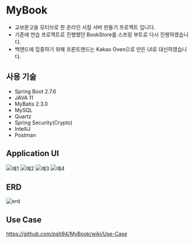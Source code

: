 # MyBook
- 교보문고을 모티브로 한 온라인 서점 서버 만들기 프로젝트 입니다.
- 기존에 연습 프로젝트로 진행했던 BookStore를 스프링 부트로 다시 진행하였습니다.
- 백엔드에 집중하기 위해 프론트엔드는 Kakao Oven으로 만든 UI로 대신하였습니다.

## 사용 기술
- Spring Boot 2.7.6
- JAVA 11
- MyBatis 2.3.0
- MySQL
- Quartz
- Spring Security(Crypto)
- IntelliJ
- Postman

## Application UI
![예1](https://user-images.githubusercontent.com/84213252/206838198-8de8e2d1-3d3f-4330-8813-2d625646b538.PNG)
![예2](https://user-images.githubusercontent.com/84213252/206838200-ecaac4e8-d14a-41be-bec1-0432aa3769dc.PNG)
![예3](https://user-images.githubusercontent.com/84213252/206838202-8d19bce5-91e6-4f07-9773-996f8fd8b025.PNG)
![예4](https://user-images.githubusercontent.com/84213252/206838203-ecd0eca5-ba65-45f0-9c6a-79d4d6396b34.PNG)

## ERD
![erd](https://user-images.githubusercontent.com/84213252/206838089-aa367fc7-4124-42fb-a937-82575c940064.PNG)


## Use Case
https://github.com/psh94/MyBook/wiki/Use-Case
